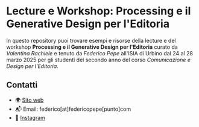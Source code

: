 # Lecture e Workshop: Processing e il Generative Design per l'Editoria

In questo repository puoi trovare esempi e risorse della lecture e del workshop **Processing e il Generative Design per l'Editoria** curato da _Valentina Rachiele_ e tenuto da _Federico Pepe_ all'ISIA di Urbino dal 24 al 28 marzo 2025 per gli studenti del secondo anno del corso _Comunicazione e Design per l'Editoria_.

## Contatti

- 🌍 [Sito web](https://www.federicopepe.com)
- 📬 Email: federico[at]federicopepe[punto]com
- 📸 [Instagram](https://www.instagram.com/fedpep)

<!--
## Indice

## Tools

La prima cosa da fare è scaricare Processing a [questo indirzzo](https://processing.org/download). Processing è un linguaggio di programmazione open source e gratuito, disponibile per Windows, macOS e Linux.

## Risorse

- [Processing sito ufficiale](https://.processing.org)
- [Processing Reference](https://processing.org/reference)
- [Corso su Processing in Italiano](https://processing.federicopepe.com)
- [The Coding Train](https://youtube.com/thecodingtrain/): video tutorial di Processing in inglese.
- [Tim Rodenbroeker](https://timrodenbroeker.de): corsi e risorse varie.

### Immagini

- [Pycril](https://picryl.com/)
- [The Public Domain Review](https://publicdomainreview.org)
- [Wikimedia Commons](https://commons.wikimedia.org/wiki/Main_Page)
- [The Internet Archive](https://archive.org)
- [The Met Museum Public Image Collections](https://www.metmuseum.org/art/collection/search?showOnly=openAccess)
- [The New York Public Library Digital Collections](https://digitalcollections.nypl.org)

### Libri

- Casey, R., Fry B. (2014) _[Processing: A Programming Handbook for Visual Designers](https://mitpress.mit.edu/9780262028288):_. 2nd edn. The MIT Press
- Shiffman, D. (2015) _[Learning Processing: A Beginner's Guide to Programming Images, Animation, and Interaction](http://learningprocessing.com)_. 2nd edn. Morgan Kaufmann
- Bonhacker, H., Gross B. and Laub J. (2012) _[Generative Design: Visualize, Program, and Create with Processing](http://www.generative-gestaltung.de/1-archive/)_. Princeton Architectural Press.
-->
